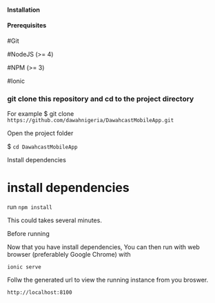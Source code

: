 #### Installation

#### Prerequisites

#Git

#NodeJS (>= 4)

#NPM (>= 3)

#Ionic



### git clone this repository and cd to the project directory

For example $ git clone `https://github.com/dawahnigeria/DawahcastMobileApp.git`

Open the project folder

$ `cd DawahcastMobileApp`

Install dependencies


# install dependencies
run `npm install`

This could takes several minutes.

Before running

Now that you have install dependencies, You can then run with web browser (preferablely Google Chrome) with

`ionic serve`

Follw the generated url to view the running instance from you broswer.

`http://localhost:8100`
